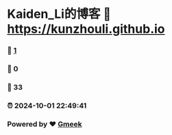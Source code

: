 # Kaiden_Li的博客 :link: https://kunzhouli.github.io 
### :page_facing_up: [1](https://kunzhouli.github.io/tag.html) 
### :speech_balloon: 0 
### :hibiscus: 33 
### :alarm_clock: 2024-10-01 22:49:41 
### Powered by :heart: [Gmeek](https://github.com/Meekdai/Gmeek)
